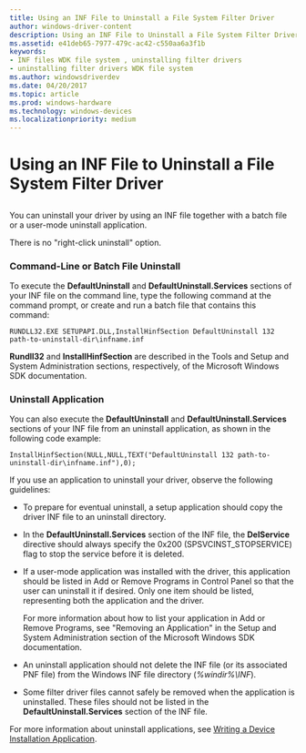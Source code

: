 ```yaml
---
title: Using an INF File to Uninstall a File System Filter Driver
author: windows-driver-content
description: Using an INF File to Uninstall a File System Filter Driver
ms.assetid: e41deb65-7977-479c-ac42-c550aa6a3f1b
keywords:
- INF files WDK file system , uninstalling filter drivers
- uninstalling filter drivers WDK file system
ms.author: windowsdriverdev
ms.date: 04/20/2017
ms.topic: article
ms.prod: windows-hardware
ms.technology: windows-devices
ms.localizationpriority: medium
---
```


# Using an INF File to Uninstall a File System Filter Driver


## <span id="ddk_using_an_inf_file_to_uninstall_a_file_system_filter_driver_if"></span><span id="DDK_USING_AN_INF_FILE_TO_UNINSTALL_A_FILE_SYSTEM_FILTER_DRIVER_IF"></span>


You can uninstall your driver by using an INF file together with a batch file or a user-mode uninstall application.

There is no "right-click uninstall" option.

### <span id="Command-Line_or_Batch_File_Uninstall"></span><span id="command-line_or_batch_file_uninstall"></span><span id="COMMAND-LINE_OR_BATCH_FILE_UNINSTALL"></span>Command-Line or Batch File Uninstall

To execute the **DefaultUninstall** and **DefaultUninstall.Services** sections of your INF file on the command line, type the following command at the command prompt, or create and run a batch file that contains this command:

```
RUNDLL32.EXE SETUPAPI.DLL,InstallHinfSection DefaultUninstall 132 path-to-uninstall-dir\infname.inf
```

**Rundll32** and **InstallHinfSection** are described in the Tools and Setup and System Administration sections, respectively, of the Microsoft Windows SDK documentation.

### <span id="Uninstall_Application"></span><span id="uninstall_application"></span><span id="UNINSTALL_APPLICATION"></span>Uninstall Application

You can also execute the **DefaultUninstall** and **DefaultUninstall.Services** sections of your INF file from an uninstall application, as shown in the following code example:

```
InstallHinfSection(NULL,NULL,TEXT("DefaultUninstall 132 path-to-uninstall-dir\infname.inf"),0); 
```

If you use an application to uninstall your driver, observe the following guidelines:

-   To prepare for eventual uninstall, a setup application should copy the driver INF file to an uninstall directory.

-   In the **DefaultUninstall.Services** section of the INF file, the **DelService** directive should always specify the 0x200 (SPSVCINST\_STOPSERVICE) flag to stop the service before it is deleted.

-   If a user-mode application was installed with the driver, this application should be listed in Add or Remove Programs in Control Panel so that the user can uninstall it if desired. Only one item should be listed, representing both the application and the driver.

    For more information about how to list your application in Add or Remove Programs, see "Removing an Application" in the Setup and System Administration section of the Microsoft Windows SDK documentation.

-   An uninstall application should not delete the INF file (or its associated PNF file) from the Windows INF file directory (*%windir%\\INF*).

-   Some filter driver files cannot safely be removed when the application is uninstalled. These files should not be listed in the **DefaultUninstall.Services** section of the INF file.

For more information about uninstall applications, see [Writing a Device Installation Application](https://msdn.microsoft.com/library/windows/hardware/ff554015).

 

 




